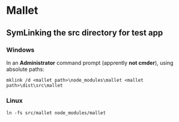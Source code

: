 # Mallet

## SymLinking the src directory for test app

### Windows
In an **Administrator** command prompt (apprently **not cmder**), using absolute paths:

`mklink /d <mallet path>\node_modules\mallet <mallet path>\dist\src\mallet`

### Linux

`ln -fs src/mallet node_modules/mallet`